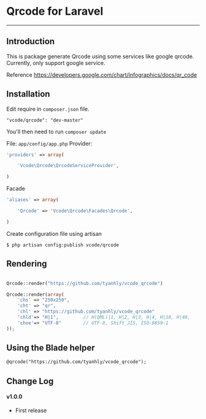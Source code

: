 # Qrcode for Laravel


----------

## Introduction

This is package generate Qrcode using some services like google qrcode. Currently, only support google service. 

Reference https://developers.google.com/chart/infographics/docs/qr_code

## Installation


Edit require in `composer.json` file.

~~~
"vcode/qrcode": "dev-master"
~~~

You'll then need to run `composer update` 

File: `app/config/app.php` 
Provider:
~~~php
'providers' => array(

    'Vcode\Qrcode\QrcodeServiceProvider',

)
~~~
Facade
~~~php
'aliases' => array(

    'Qrcode' => 'Vcode\Qrcode\Facades\Qrcode',

)
~~~

Create configuration file using artisan

~~~
$ php artisan config:publish vcode/qrcode
~~~

## Rendering
~~~php

Qrcode::render("https://github.com/tyanhly/vcode_qrcode")

Qrcode::render(array(
    'chs' => "250x250",
    'cht' => "qr",
    'chl' => "https://github.com/tyanhly/vcode_qrcode"
    'chld'=> "H|1",         // H(QML)|1, H|2, H|3, H|4, H|10, H|40,
    'choe'=> "UTF-8"        // UTF-8, Shift_JIS, ISO-8859-1
));
~~~

## Using the Blade helper

~~~html
@qrcode("https://github.com/tyanhly/vcode_qrcode");
~~~

## Change Log

#### v1.0.0

- First release
